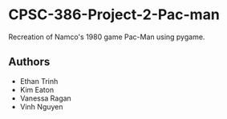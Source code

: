 # CPSC-386-Project-2-Pac-man
Recreation of Namco's 1980 game Pac-Man using pygame.

## Authors
* Ethan Trinh 
* Kim Eaton 
* Vanessa Ragan
* Vinh Nguyen